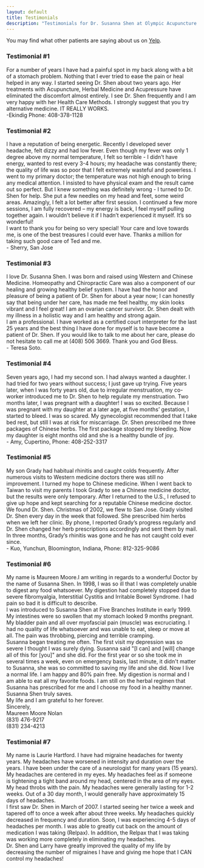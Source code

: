 ```yaml
---
layout: default
title: Testimonials
description: "Testimonials for Dr. Susanna Shen at Olympic Acupuncture clinics in Los Altos and San Jose California"
---
```

<p>You may find what other patients are saying about us on <a href="https://www.yelp.com/biz/los-altos-acupuncture-center-los-altos" target="_blank">Yelp</a>.</p>
<h3>Testimonial #1</h3>
<p>For a number of years I have had a painful spot in my back along with a bit of a stomach problem. Nothing that I ever tried to ease the pain or heal helped in any way. I started seeing Dr. Shen about two years ago. Her treatments with Acupuncture, Herbal Medicine and Acupressure have eliminated the discomfort almost entirely. I see Dr. Shen frequently and I am very happy with her Health Care Methods. I strongly suggest that you try alternative medicine. IT REALLY WORKS.<br>
-Ekindig Phone: 408-378-1128
</p>
<h3>Testimonial #2</h3>
<p>I have a reputation of being energetic. Recently I developed sever headache, felt dizzy and had low fever. Even though my fever was only 1 degree above my normal temperature, I felt so terrible - I didn’t have energy, wanted to rest every 3-4 hours; my headache was constantly there; the quality of life was so poor that I felt extremely wasteful and powerless. I went to my primary doctor; the temperature was not high enough to bring any medical attention. I insisted to have physical exam and the result came out so perfect. But I knew something was definitely wrong - I turned to Dr. Shen for help. She put a few needles on my head and feet, some weird areas. Amazingly, I felt a lot better after first session. I continued a few more sessions, I am fully recovered – my energy is back, I feel myself pulling together again. I wouldn’t believe it if I hadn’t experienced it myself. It’s so wonderful!<br>
I want to thank you for being so very special! Your care and love towards me, is one of the best treasures I could ever have. Thanks a million for taking such good care of Ted and me.<br>
- Sherry, San Jose</p>
<h3>Testimonial #3</h3>
<p>I love Dr. Susanna Shen. I was born and raised using Western and Chinese Medicine. Homeopathy and Chiropractic Care was also a component of our healing and growing healthy belief system. I have had the honor and pleasure of being a patient of Dr. Shen for about a year now; I can honestly say that being under her care, has made me feel healthy, my skin looks vibrant and I feel great! I am an ovarian cancer survivor. Dr. Shen dealt with my illness in a holistic way and I am healthy and strong again.<br>
I am a professional. I have worked as a certified court interpreter for the last 25 years and the best thing I have done for myself is to have become a patient of Dr. Shen. If you would like to talk to me about her care, please do not hesitate to call me at (408) 506 3669. Thank you and God Bless. <br>
- Teresa Soto.</p>
<h3>Testimonial #4</h3>
<p>Seven years ago, I had my second son. I had always wanted a daughter. I had tried for two years without success; I just gave up trying. Five years later, when I was forty years old, due to irregular menstruation, my co-worker introduced me to Dr. Shen to help regulate my menstruation. Two months later, I was pregnant with a daughter! I was so excited. Because I was pregnant with my daughter at a later age, at five months’ gestation, I started to bleed. I was so scared. My gynecologist recommended that I take bed rest, but still I was at risk for miscarriage. Dr. Shen prescribed me three packages of Chinese herbs. The first package stopped my bleeding. Now my daughter is eight months old and she is a healthy bundle of joy.<br>
- Amy, Cupertino, Phone: 408-252-3317</p>
<h3>Testimonial #5</h3>
<p>My son Grady had habitual rhinitis and caught colds frequently. After numerous visits to Western medicine doctors there was still no improvement. I turned my hope to Chinese medicine. When I went back to Taiwan to visit my parents I took Grady to see a Chinese medicine doctor, but the results were only temporary. After I returned to the U.S., I refused to give up hope and kept searching for a reputable Chinese medicine doctor. We found Dr. Shen. Christmas of 2002, we flew to San Jose. Grady visited Dr. Shen every day in the week that followed. She prescribed him herbs when we left her clinic. By phone, I reported Grady’s progress regularly and Dr. Shen changed her herb prescriptions accordingly and sent them by mail. In three months, Grady’s rhinitis was gone and he has not caught cold ever since.<br>
- Kuo, Yunchun, Bloomington, Indiana, Phone: 812-325-9086</p>
<h3>Testimonial #6</h3>
<p>My name is Maureen Moore.I am writing in regards to a wonderful Doctor by the name of Susanna Shen.
In 1998, I was so ill that I was completely unable to digest any food whatsoever. My digestion had completely stopped due to severe fibromyalgia, Interstitial Cystitis and Irritable Bowel Syndrome. I had pain so bad it is difficult to describe.<br>
I was introduced to Susanna Shen at Five Branches Institute in early 1999. My intestines were so swollen that my stomach looked 9 months pregnant. My bladder pain and all over myofascial pain (muscle) was excruciating. I had no quality of life whatsoever and was unable to eat, sleep or move at all. The pain was throbbing, piercing and terrible cramping.<br>
Susanna began treating me often. The first visit my depression was so severe I thought I was surely dying. Susanna said "[I can] and [will] change all of this for [you]" and she did. For the first year or so she took me in several times a week, even on emergency basis, last minute, it didn't matter to Susanna, she was so committed to saving my life and she did. Now I live a normal life. I am happy and 80% pain free. My digestion is normal and I am able to eat all my favorite foods. I am still on the herbal regimen that Susanna has prescribed for me and I choose my food in a healthy manner. Susanna Shen truly saves.<br>
My life and I am grateful to her forever.<br>
Sincerely,<br>
Maureen Moore Nolan<br>
(831) 476-9217<br>
(831) 234-4213<br>
</p>
<h3>Testimonial #7</h3>
<p>My name is Laurie Hartford. I have had migraine headaches for twenty years. My headaches have worsened in intensity and duration over the years. I have been under the care of a neurologist for many years (15 years). My headaches are centered in my eyes. My headaches feel as if someone is tightening a tight band around my head, centered in the area of my eyes. My head throbs with the pain. My headaches were generally lasting for 1-2 weeks. Out of a 30 day month, I would generally have approximately 15 days of headaches.<br>
I first saw Dr. Shen in March of 2007. I started seeing her twice a week and tapered off to once a week after about three weeks. My headaches quickly decreased in frequency and duration. Soon, I was experiencing 4-5 days of headaches per month. I was able to greatly cut back on the amount of medication I was taking (Relpax). In addition, the Relpax that I was taking was working more completely in eliminating my headaches.<br>
Dr. Shen and Larry have greatly improved the quality of my life by decreasing the number of migraines I have and giving me hope that I CAN control my headaches!</p>